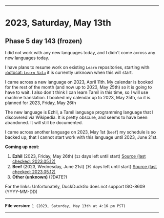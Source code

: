 
***

# 2023, Saturday, May 13th

## Phase 5 day 143 (frozen)

I did not work with any new languages today, and I didn't come across any new languages today.

I have plans to resume work on existing `Learn` repositories, starting with [:octocat: `Learn Vala`](https://github.com/seanpm2001/Learn-Vala/) it is currently unknown when this will start.

I came across a new language on 2023, April 11th. My calendar is booked for the rest of the month (and now up to 2023, May 25th) so it is going to have to wait. I also don't think I can learn Tamil in this time, so I will use machine translation. I booked my calendar up to 2023, May 25th, so it is planned for 2023, Friday, May 26th

The new language is Ezhil, a Tamil language programming language that I discovered via Wikipedia. It is pretty obscure, and seems to have been abandoned. It will still be documented.

I came across another language on 2023, May 1st (`beef`) my schedule is so backed up, that I cannot start work with this language until 2023, June 21st.

**Coming up next:**

1. **Ezhil** (2023, Friday, May 26th) (`13` days left until start) [Source (last checked: 2023.05.12)](https://duckduckgo.com/?q=Days+until+May+26th+2023&t=ffab&ia=answer)
2. **Beef** (2023, Wednesday, June 21st) (`39` days left until start) [Source (last checked: 2023.05.12)](https://duckduckgo.com/?q=Days+until+June+21st+2023&t=ffab&ia=answer)
3. **Other (unknown)** (?DATE?)

For the links: Unfortunately, DuckDuckGo does not support ISO-8609 (YYYY-MM-DD)

<!-- Today wasn't planned to be a development day for new repositories. I am taking a temporary break from it to work on other projects. If I can gather more languages, I might start phase 4 (2022) earlier. <!-- Work is being done to get the [`Learn`](https://github.com/seanpm2001/Learn/) repository back up to date, as I couldn't keep up in the last 3 days of phase 3 of 2022. The current phase finished yesterday (2022, Tuesday, November 29th) new repositories are expected to start being created at an unknown time in 2022 December. !--> 

<!-- This is the end of phase 4 (2022) of the acceleration project for `seanpm2001/Learn`. !-->

***

**File version:** `1 (2023, Saturday, May 13th at 4:16 pm PST)`

***
